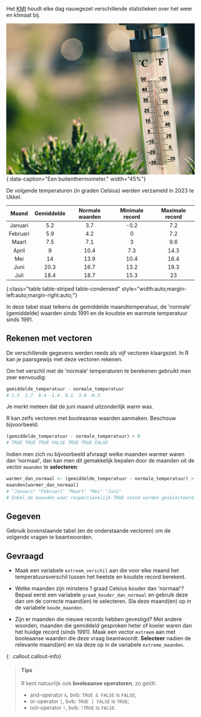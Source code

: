 Het <a href="https://www.meteo.be/nl/klimaat/klimaat-van-belgie/klimatologisch-overzicht" target="_blank">KMI</a> houdt elke dag nauwgezet verschillende statistieken over het weer en klimaat bij.

![Een buitenthermometer.](media/jaroslaw-kwoczala.jpg "Foto door Jaroslaw Kwoczala op Unsplash."){:data-caption="Een buitenthermometer." width="45%"}

De volgende temperaturen (in graden Celsius) werden verzameld in 2023 te Ukkel.

| Maand     | Gemiddelde | Normale waarden | Minimale record | Maximale record |
|:---------:|:-----:|:-----:|:-----:|:-----:|
| Januari   | 5.2   | 3.7   | -0.2  | 7.2   |
| Februari  | 5.9   | 4.2   | 0     | 7.2   |
| Maart     | 7.5   | 7.1   | 3     | 9.6   |
| April     | 9     | 10.4  | 7.3   | 14.3  |
| Mei       | 14    | 13.9  | 10.4  | 16.4  |
| Juni      | 20.3  | 16.7  | 13.2  | 19.3  |
| Juli      | 18.4  | 18.7  | 15.3  | 23    |
{:class="table table-striped table-condensed" style="width:auto;margin-left:auto;margin-right:auto;"}

In deze tabel staat telkens de gemiddelde maandtemperatuur, de 'normale' (gemiddelde) waarden sinds 1991 en de koudste en warmste temperatuur sinds 1991.

## Rekenen met vectoren

De verschillende gegevens werden reeds als vijf vectoren klaargezet. In R kan je paarsgewijs met deze vectoren rekenen.

Om het verschil met de 'normale' temperaturen te berekenen gebruikt men zeer eenvoudig:
```R
gemiddelde_temperatuur - normale_temperatuur
# 1.5  1.7  0.4 -1.4  0.1  3.6 -0.3
```

Je merkt meteen dat de juni maand uitzonderlijk warm was. 

R kan zelfs vectoren met booleaanse waarden aanmaken. Beschouw bijvoorbeeld:
```R
(gemiddelde_temperatuur - normale_temperatuur) > 0
# TRUE TRUE TRUE FALSE TRUE TRUE FALSE
```

Indien men zich nu bijvoorbeeld afvraagt welke maanden warmer waren dan 'normaal', dan kan men dit gemakkelijk bepalen door de maanden uit de vector `maanden` te **selecteren**:

```R
warmer_dan_normaal <- (gemiddelde_temperatuur - normale_temperatuur) > 0
maanden[warmer_dan_normaal]
# "Januari" "Februari" "Maart" "Mei" "Juni"
# Enkel de maanden waar respectievelijk TRUE stond worden geselecteerd! Supercool!
```

## Gegeven

Gebruik bovenstaande tabel (en de onderstaande vectoren) om de volgende vragen te beantwoorden.

## Gevraagd

- Maak een variabele `extreem_verschil` aan die voor elke maand het temperatuursverschil tussen het heetste en koudste record berekent.

- Welke maanden zijn minstens 1 graad Celsius kouder dan 'normaal'? 
Bepaal eerst een variabele `graad_kouder_dan_normaal` en gebruik deze dan om de correcte maand(en) te selecteren. Sla deze maand(en) op in de variabele `koude_maanden`.

- Zijn er maanden die nieuwe records hebben gevestigd? Met andere woorden, maanden die gemiddeld gesproken heter of koeler waren dan het huidge record (sinds 1991). Maak een vector `extreem` aan met booleaanse waarden die deze vraag beantwoordt. **Selecteer** nadien de relevante maand(en) en sla deze op in de variabele `extreme_maanden`.

{: .callout.callout-info}
>#### Tips
>
>R kent natuurlijk ook **booleaanse operatoren**, zo geldt:
> - and-operator `&`, bvb: `TRUE & FALSE` is `FALSE`;
> - or-operator `|`, bvb: `TRUE | FALSE` is `TRUE`;
> - not-operator `!`, bvb: `!TRUE` is `FALSE`.